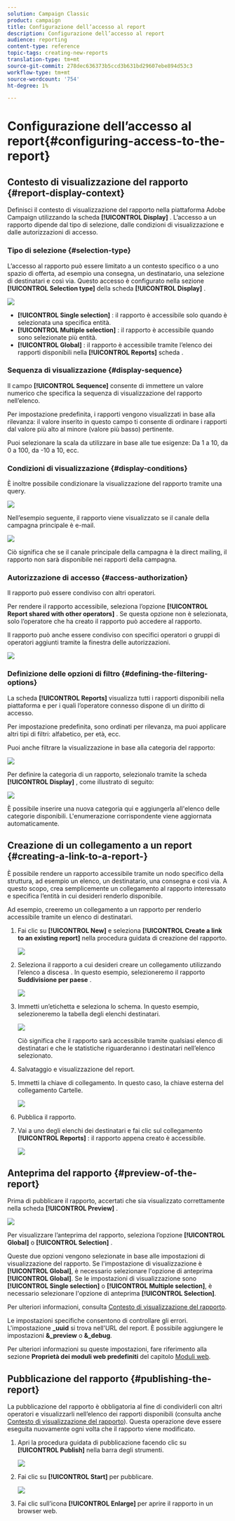 ```yaml
---
solution: Campaign Classic
product: campaign
title: Configurazione dell’accesso al report
description: Configurazione dell’accesso al report
audience: reporting
content-type: reference
topic-tags: creating-new-reports
translation-type: tm+mt
source-git-commit: 278dec636373b5ccd3b631bd29607ebe894d53c3
workflow-type: tm+mt
source-wordcount: '754'
ht-degree: 1%

---
```



# Configurazione dell’accesso al report{#configuring-access-to-the-report}

## Contesto di visualizzazione del rapporto {#report-display-context}

Definisci il contesto di visualizzazione del rapporto nella piattaforma Adobe Campaign utilizzando la scheda **[!UICONTROL Display]** . L’accesso a un rapporto dipende dal tipo di selezione, dalle condizioni di visualizzazione e dalle autorizzazioni di accesso.

### Tipo di selezione {#selection-type}

L’accesso al rapporto può essere limitato a un contesto specifico o a uno spazio di offerta, ad esempio una consegna, un destinatario, una selezione di destinatari e così via. Questo accesso è configurato nella sezione **[!UICONTROL Selection type]** della scheda **[!UICONTROL Display]** .

![](assets/s_ncs_advuser_report_visibility_4.png)

* **[!UICONTROL Single selection]** : il rapporto è accessibile solo quando è selezionata una specifica entità.
* **[!UICONTROL Multiple selection]** : il rapporto è accessibile quando sono selezionate più entità.
* **[!UICONTROL Global]** : il rapporto è accessibile tramite l’elenco dei rapporti disponibili nella  **[!UICONTROL Reports]** scheda .

### Sequenza di visualizzazione {#display-sequence}

Il campo **[!UICONTROL Sequence]** consente di immettere un valore numerico che specifica la sequenza di visualizzazione del rapporto nell’elenco.

Per impostazione predefinita, i rapporti vengono visualizzati in base alla rilevanza: il valore inserito in questo campo ti consente di ordinare i rapporti dal valore più alto al minore (valore più basso) pertinente.

Puoi selezionare la scala da utilizzare in base alle tue esigenze: Da 1 a 10, da 0 a 100, da -10 a 10, ecc.

### Condizioni di visualizzazione {#display-conditions}

È inoltre possibile condizionare la visualizzazione del rapporto tramite una query.

![](assets/s_ncs_advuser_report_visibility_5.png)

Nell’esempio seguente, il rapporto viene visualizzato se il canale della campagna principale è e-mail.

![](assets/s_ncs_advuser_report_visibility_6.png)

Ciò significa che se il canale principale della campagna è la direct mailing, il rapporto non sarà disponibile nei rapporti della campagna.

### Autorizzazione di accesso {#access-authorization}

Il rapporto può essere condiviso con altri operatori.

Per rendere il rapporto accessibile, seleziona l’opzione **[!UICONTROL Report shared with other operators]** . Se questa opzione non è selezionata, solo l’operatore che ha creato il rapporto può accedere al rapporto.

Il rapporto può anche essere condiviso con specifici operatori o gruppi di operatori aggiunti tramite la finestra delle autorizzazioni.

![](assets/s_ncs_advuser_report_visibility_8.png)

### Definizione delle opzioni di filtro {#defining-the-filtering-options}

La scheda **[!UICONTROL Reports]** visualizza tutti i rapporti disponibili nella piattaforma e per i quali l’operatore connesso dispone di un diritto di accesso.

Per impostazione predefinita, sono ordinati per rilevanza, ma puoi applicare altri tipi di filtri: alfabetico, per età, ecc.

Puoi anche filtrare la visualizzazione in base alla categoria del rapporto:

![](assets/report_ovv_select_type.png)

Per definire la categoria di un rapporto, selezionalo tramite la scheda **[!UICONTROL Display]** , come illustrato di seguito:

![](assets/report_select_category.png)

È possibile inserire una nuova categoria qui e aggiungerla all&#39;elenco delle categorie disponibili. L&#39;enumerazione corrispondente viene aggiornata automaticamente.

## Creazione di un collegamento a un report {#creating-a-link-to-a-report-}

È possibile rendere un rapporto accessibile tramite un nodo specifico della struttura, ad esempio un elenco, un destinatario, una consegna e così via. A questo scopo, crea semplicemente un collegamento al rapporto interessato e specifica l’entità in cui desideri renderlo disponibile.

Ad esempio, creeremo un collegamento a un rapporto per renderlo accessibile tramite un elenco di destinatari.

1. Fai clic su **[!UICONTROL New]** e seleziona **[!UICONTROL Create a link to an existing report]** nella procedura guidata di creazione del rapporto.

   ![](assets/s_ncs_advuser_report_wizard_link_01.png)

1. Seleziona il rapporto a cui desideri creare un collegamento utilizzando l’elenco a discesa . In questo esempio, selezioneremo il rapporto **Suddivisione per paese** .

   ![](assets/s_ncs_advuser_report_wizard_link_02.png)

1. Immetti un’etichetta e seleziona lo schema. In questo esempio, selezioneremo la tabella degli elenchi destinatari.

   ![](assets/s_ncs_advuser_report_wizard_link_03.png)

   Ciò significa che il rapporto sarà accessibile tramite qualsiasi elenco di destinatari e che le statistiche riguarderanno i destinatari nell’elenco selezionato.

1. Salvataggio e visualizzazione del report.
1. Immetti la chiave di collegamento. In questo caso, la chiave esterna del collegamento Cartelle.

   ![](assets/s_ncs_advuser_report_wizard_link_04.png)

1. Pubblica il rapporto.
1. Vai a uno degli elenchi dei destinatari e fai clic sul collegamento **[!UICONTROL Reports]** : il rapporto appena creato è accessibile.

   ![](assets/s_ncs_advuser_report_wizard_link_05.png)

## Anteprima del rapporto {#preview-of-the-report}

Prima di pubblicare il rapporto, accertati che sia visualizzato correttamente nella scheda **[!UICONTROL Preview]** .

![](assets/s_ncs_advuser_report_preview_01.png)

Per visualizzare l’anteprima del rapporto, seleziona l’opzione **[!UICONTROL Global]** o **[!UICONTROL Selection]** .

Queste due opzioni vengono selezionate in base alle impostazioni di visualizzazione del rapporto. Se l&#39;impostazione di visualizzazione è **[!UICONTROL Global]**, è necessario selezionare l&#39;opzione di anteprima **[!UICONTROL Global]**. Se le impostazioni di visualizzazione sono **[!UICONTROL Single selection]** o **[!UICONTROL Multiple selection]**, è necessario selezionare l&#39;opzione di anteprima **[!UICONTROL Selection]**.

Per ulteriori informazioni, consulta [Contesto di visualizzazione del rapporto](#report-display-context).

Le impostazioni specifiche consentono di controllare gli errori. L&#39;impostazione **_uuid** si trova nell&#39;URL del report. È possibile aggiungere le impostazioni **&amp;_preview** o **&amp;_debug**.

Per ulteriori informazioni su queste impostazioni, fare riferimento alla sezione **Proprietà dei moduli web predefiniti** del capitolo [Moduli web](../../web/using/about-web-forms.md).

## Pubblicazione del rapporto {#publishing-the-report}

La pubblicazione del rapporto è obbligatoria al fine di condividerli con altri operatori e visualizzarli nell’elenco dei rapporti disponibili (consulta anche [Contesto di visualizzazione del rapporto](#report-display-context)). Questa operazione deve essere eseguita nuovamente ogni volta che il rapporto viene modificato.

1. Apri la procedura guidata di pubblicazione facendo clic su **[!UICONTROL Publish]** nella barra degli strumenti.

   ![](assets/s_ncs_advuser_report_publish_01.png)

1. Fai clic su **[!UICONTROL Start]** per pubblicare.

   ![](assets/s_ncs_advuser_report_publish_02.png)

1. Fai clic sull’icona **[!UICONTROL Enlarge]** per aprire il rapporto in un browser web.

